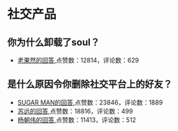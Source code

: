 #  社交产品 
## 你为什么卸载了soul？
- [老果然的回答](https://www.zhihu.com/question/356956599/answer/1401094725),点赞数：12814，评论数：629
## 是什么原因令你删除社交平台上的好友？
- [SUGAR MAN的回答](https://www.zhihu.com/question/22217530/answer/92273427),点赞数：23846，评论数：1889
- [苏远的回答](https://www.zhihu.com/question/22217530/answer/92496273),点赞数：18816，评论数：499
- [杨朝伟的回答](https://www.zhihu.com/question/22217530/answer/92578721),点赞数：11413，评论数：512

